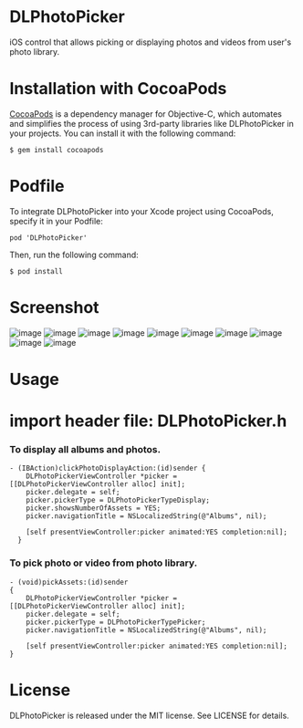 # DLPhotoPicker
iOS control that allows picking or displaying photos and videos from user's photo library.

# Installation with CocoaPods
[CocoaPods](http://cocoapods.org) is a dependency manager for Objective-C, which automates and simplifies the process of using 3rd-party libraries like DLPhotoPicker in your projects.  You can install it with the following command:

```
$ gem install cocoapods
```

# Podfile
To integrate DLPhotoPicker into your Xcode project using CocoaPods, specify it in your Podfile:

```
pod 'DLPhotoPicker'
```

Then, run the following command:
```
$ pod install
```
# Screenshot
![image](https://github.com/darling0825/DLPhotoPicker/Screenshot/01.jpg)
![image](https://github.com/darling0825/DLPhotoPicker/Screenshot/02.jpg)
![image](https://github.com/darling0825/DLPhotoPicker/Screenshot/03.jpg)
![image](https://github.com/darling0825/DLPhotoPicker/Screenshot/04.jpg)
![image](https://github.com/darling0825/DLPhotoPicker/Screenshot/05.jpg)
![image](https://github.com/darling0825/DLPhotoPicker/Screenshot/06.jpg)
![image](https://github.com/darling0825/DLPhotoPicker/Screenshot/07.jpg)
![image](https://github.com/darling0825/DLPhotoPicker/Screenshot/08.jpg)
![image](https://github.com/darling0825/DLPhotoPicker/Screenshot/09.jpg)
![image](https://github.com/darling0825/DLPhotoPicker/Screenshot/10.jpg)


# Usage

# import header file: DLPhotoPicker.h

### To display all albums and photos.
```
- (IBAction)clickPhotoDisplayAction:(id)sender {
    DLPhotoPickerViewController *picker = [[DLPhotoPickerViewController alloc] init];
    picker.delegate = self;
    picker.pickerType = DLPhotoPickerTypeDisplay;
    picker.showsNumberOfAssets = YES;
    picker.navigationTitle = NSLocalizedString(@"Albums", nil);
    
    [self presentViewController:picker animated:YES completion:nil];
  }
```
### To pick photo or video from photo library.
```
- (void)pickAssets:(id)sender
{
    DLPhotoPickerViewController *picker = [[DLPhotoPickerViewController alloc] init];
    picker.delegate = self;
    picker.pickerType = DLPhotoPickerTypePicker;
    picker.navigationTitle = NSLocalizedString(@"Albums", nil);
    
    [self presentViewController:picker animated:YES completion:nil];
}
```
# License
DLPhotoPicker is released under the MIT license. See LICENSE for details.
